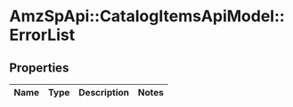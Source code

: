 # AmzSpApi::CatalogItemsApiModel::ErrorList

## Properties
Name | Type | Description | Notes
------------ | ------------- | ------------- | -------------


